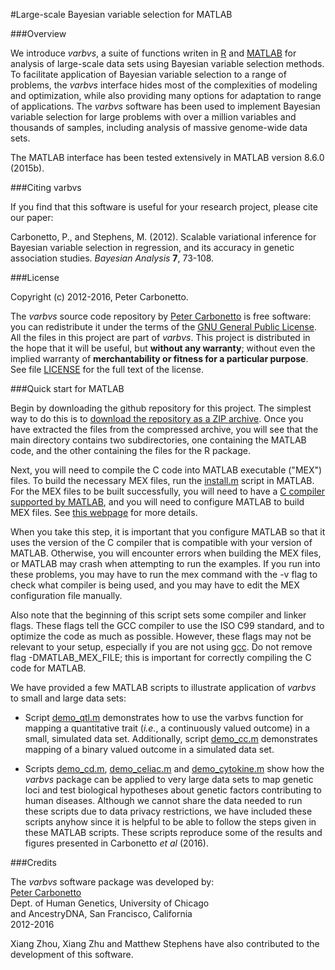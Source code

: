 #Large-scale Bayesian variable selection for MATLAB

###Overview

We introduce *varbvs*, a suite of functions writen in
[R](http://www.r-project.org) and
[MATLAB](http://www.mathworks.com/products/matlab) for analysis of
large-scale data sets using Bayesian variable selection methods. To
facilitate application of Bayesian variable selection to a range of
problems, the *varbvs* interface hides most of the complexities of
modeling and optimization, while also providing many options for
adaptation to range of applications. The *varbvs* software has been
used to implement Bayesian variable selection for large problems with
over a million variables and thousands of samples, including analysis
of massive genome-wide data sets.

The MATLAB interface has been tested extensively in MATLAB
version 8.6.0 (2015b). 

###Citing varbvs

If you find that this software is useful for your research project,
please cite our paper:

Carbonetto, P., and Stephens, M. (2012). Scalable variational
inference for Bayesian variable selection in regression, and its
accuracy in genetic association studies. *Bayesian Analysis* **7**,
73-108.

###License

Copyright (c) 2012-2016, Peter Carbonetto.

The *varbvs* source code repository by
[Peter Carbonetto](http://github.com/pcarbo) is free software: you can
redistribute it under the terms of the
[GNU General Public License](http://www.gnu.org/licenses/gpl.html). All
the files in this project are part of *varbvs*. This project is
distributed in the hope that it will be useful, but **without any
warranty**; without even the implied warranty of **merchantability or
fitness for a particular purpose**. See file [LICENSE](LICENSE) for
the full text of the license.

###Quick start for MATLAB

Begin by downloading the github repository for this project. The
simplest way to do this is to
[download the repository as a ZIP archive](http://github.com/pcarbo/varbvs/archive/master.zip). Once
you have extracted the files from the compressed archive, you will see
that the main directory contains two subdirectories, one containing
the MATLAB code, and the other containing the files for the R package.

Next, you will need to compile the C code into MATLAB executable
("MEX") files. To build the necessary MEX files, run the
[install.m](install.m) script in MATLAB. For the MEX
files to be built successfully, you will need to have a
[C compiler supported by MATLAB](http://www.mathworks.com/support/compilers/current_release/),
and you will need to configure MATLAB to build MEX files. See
[this webpage](http://www.mathworks.com/support/tech-notes/1600/1605.html)
for more details.

When you take this step, it is important that you configure MATLAB so
that it uses the version of the C compiler that is compatible with
your version of MATLAB. Otherwise, you will encounter errors when
building the MEX files, or MATLAB may crash when attempting to run the
examples. If you run into these problems, you may have to run the mex
command with the -v flag to check what compiler is being used, and you
may have to edit the MEX configuration file manually.

Also note that the beginning of this script sets some compiler and
linker flags. These flags tell the GCC compiler to use the ISO C99
standard, and to optimize the code as much as possible. However, these
flags may not be relevant to your setup, especially if you are not
using [gcc](http://gcc.gnu.org). Do not remove flag -DMATLAB_MEX_FILE;
this is important for correctly compiling the C code for MATLAB.

We have provided a few MATLAB scripts to illustrate application of
*varbvs* to small and large data sets:

+ Script [demo_qtl.m](demo_qtl.m) demonstrates how to use the varbvs
function for mapping a quantitative trait (*i.e.*, a continuously
valued outcome) in a small, simulated data set. Additionally, script
[demo_cc.m](demo_cc.m) demonstrates mapping of a binary valued outcome
in a simulated data set.

+ Scripts [demo_cd.m](demo_cd.m), [demo_celiac.m](demo_celiac.m) and
[demo_cytokine.m](demo_cytokine.m) show how the *varbvs* package can
be applied to very large data sets to map genetic loci and test
biological hypotheses about genetic factors contributing to human
diseases. Although we cannot share the data needed to run these
scripts due to data privacy restrictions, we have included these
scripts anyhow since it is helpful to be able to follow the steps
given in these MATLAB scripts. These scripts reproduce some of the
results and figures presented in Carbonetto *et al* (2016).

###Credits

The *varbvs* software package was developed by:<br>
[Peter Carbonetto](http://www.cs.ubc.ca/spider/pcarbo)<br>
Dept. of Human Genetics, University of Chicago<br>
and AncestryDNA, San Francisco, California<br>
2012-2016

Xiang Zhou, Xiang Zhu and Matthew Stephens have also contributed to
the development of this software.
